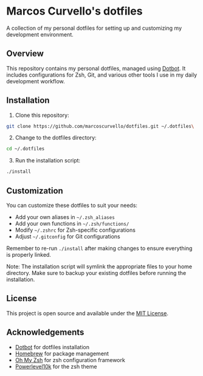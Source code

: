 # Marcos Curvello's dotfiles

A collection of my personal dotfiles for setting up and customizing my development environment.

## Overview

This repository contains my personal dotfiles, managed using [Dotbot](https://github.com/anishathalye/dotbot). It includes configurations for Zsh, Git, and various other tools I use in my daily development workflow.

## Installation

1. Clone this repository:
```bash
git clone https://github.com/marcoscurvello/dotfiles.git ~/.dotfiles\
```
2. Change to the dotfiles directory:
```bash
cd ~/.dotfiles
```
3. Run the installation script:
```bash
./install
```

## Customization

You can customize these dotfiles to suit your needs:

- Add your own aliases in `~/.zsh_aliases`
- Add your own functions in `~/.zsh/functions/`
- Modify `~/.zshrc` for Zsh-specific configurations
- Adjust `~/.gitconfig` for Git configurations

Remember to re-run `./install` after making changes to ensure everything is properly linked.

Note: The installation script will symlink the appropriate files to your home directory. Make sure to backup your existing dotfiles before running the installation.


## License

This project is open source and available under the [MIT License](LICENSE).


## Acknowledgements

- [Dotbot](https://github.com/anishathalye/dotbot) for dotfiles installation
- [Homebrew](https://brew.sh) for package management 
- [Oh My Zsh](https://ohmyz.sh/) for zsh configuration framework
- [Powerlevel10k](https://github.com/romkatv/powerlevel10k) for the zsh theme